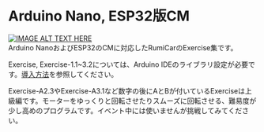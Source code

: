 # Arduino Nano, ESP32版CM
[![IMAGE ALT TEXT HERE](http://img.youtube.com/vi/99zH73B8NUo/0.jpg)](http://www.youtube.com/watch?v=99zH73B8NUo)<br>
Arduino NanoおよびESP32のCMに対応したRumiCarのExercise集です。

Exercise, Exercise-1.1~3.2については、Arduino IDEのライブラリ設定が必要です。[導入方法](./Libraries/README.md)を参照してください。

Exercise-A2.3やExercise-A3.1など数字の後にAとBが付いているExerciseは上級編です。モーターをゆっくりと回転させたりスムーズに回転させる、難易度が少し高めのプログラムです。イベント中には使いませんが挑戦してみてください。
